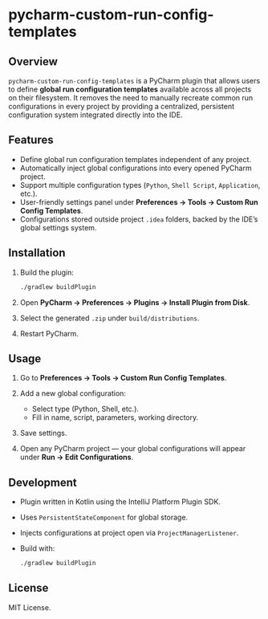# pycharm-custom-run-config-templates

## Overview

`pycharm-custom-run-config-templates` is a PyCharm plugin that allows users to define **global run configuration
templates** available across all projects on their filesystem. It removes the need to manually recreate common run
configurations in every project by providing a centralized, persistent configuration system integrated directly into the
IDE.

## Features

* Define global run configuration templates independent of any project.
* Automatically inject global configurations into every opened PyCharm project.
* Support multiple configuration types (`Python`, `Shell Script`, `Application`, etc.).
* User-friendly settings panel under **Preferences → Tools → Custom Run Config Templates**.
* Configurations stored outside project `.idea` folders, backed by the IDE’s global settings system.

## Installation

1. Build the plugin:

   ```bash
   ./gradlew buildPlugin
   ```
2. Open **PyCharm → Preferences → Plugins → Install Plugin from Disk**.
3. Select the generated `.zip` under `build/distributions`.
4. Restart PyCharm.

## Usage

1. Go to **Preferences → Tools → Custom Run Config Templates**.
2. Add a new global configuration:

    * Select type (Python, Shell, etc.).
    * Fill in name, script, parameters, working directory.
3. Save settings.
4. Open any PyCharm project — your global configurations will appear under **Run → Edit Configurations**.

## Development

* Plugin written in Kotlin using the IntelliJ Platform Plugin SDK.
* Uses `PersistentStateComponent` for global storage.
* Injects configurations at project open via `ProjectManagerListener`.
* Build with:

  ```bash
  ./gradlew buildPlugin
  ```

## License

MIT License.
